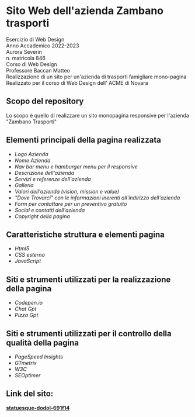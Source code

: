 # Sito Web dell'azienda Zambano trasporti
Esercizio di Web Design</br>
Anno Accademico 2022-2023</br>
Aurora Severin</br>
n. matricola 846</br>
Corso di Web Design</br>
Professore Baccan Matteo</br>
Realizzazione di un sito per un'azienda di trasporti famigliare mono-pagina</br>
Realizzato per il corso di Web Design dell' ACME di Novara
## Scopo del repository
Lo scopo è quello di realizzare un sito monopagina responsive per l'azienda "Zambano Trasporti"


## Elementi principali della pagina realizzata
* _Logo Azienda_
* _Nome Azienda_
* _Nav bar menu e hamburger menu per il responsive_
* _Descrizione dell'azienda_
* _Servizi e referenze dell'azienda_
* _Galleria_
* _Valori dell'azienda (vision, mission e value)_
* _"Dove Trovarci" con le informazioni inerenti all'indirizzo dell'azienda_
* _Form per contattare per un preventivo gratuito_
* _Social e contatti dell'azienda_
* _Copyright della pagina_

## Caratteristiche struttura e elementi pagina
* _Html5_
* _CSS esterno_
* _JavaScript_

## Siti e strumenti utilizzati per la realizzazione della pagina
* _Codepen.io_
* _Chat Gpt_
* _Pizza Gpt_

## Siti e strumenti utilizzati per il controllo della qualità della pagina
 * _PageSpeed Insights_
 * _GTmetrix_
 * _W3C_
 * _SEOptimer_
  
## Link del sito:
[****statuesque-dodol-691f14****](https://statuesque-dodol-691f14.netlify.app/)

